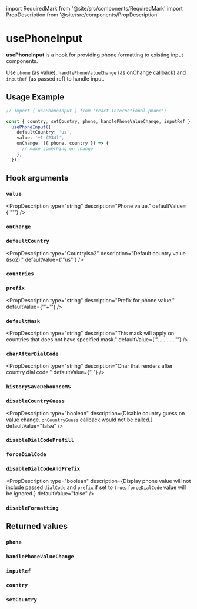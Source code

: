 import RequiredMark from '@site/src/components/RequiredMark'
import PropDescription from '@site/src/components/PropDescription'

# usePhoneInput

**usePhoneInput** is a hook for providing phone formatting to existing input components.

Use `phone` (as value), `handlePhoneValueChange` (as onChange callback) and `inputRef` (as passed ref) to handle input.

## Usage Example

```ts
// import { usePhoneInput } from 'react-international-phone';

const { country, setCountry, phone, handlePhoneValueChange, inputRef } =
  usePhoneInput({
    defaultCountry: 'us',
    value: '+1 (234)',
    onChange: ({ phone, country }) => {
      // make something on change
    },
  });
```

## Hook arguments

### `value`

<PropDescription
type="string"
description="Phone value."
defaultValue={'""'}
/>

### `onChange`

<PropDescription
type="(data: { phone: string; country: CountryIso2 }) => void"
description="Callback that calls on phone change"
defaultValue="undefined"
/>

### `defaultCountry`

<PropDescription
type="CountryIso2"
description="Default country value (iso2)."
defaultValue={'"us"'}
/>

### `countries`

<PropDescription
type="CountryData[]"
description="An array of available countries to select (and guess)"
defaultValue="defaultCountries"
/>

### `prefix`

<PropDescription
type="string"
description="Prefix for phone value."
defaultValue={'"+"'}
/>

### `defaultMask`

<PropDescription
type="string"
description="This mask will apply on countries that does not have specified mask."
defaultValue={'"............"'}
/>

### `charAfterDialCode`

<PropDescription
type="string"
description="Char that renders after country dial code."
defaultValue={<span>"&nbsp;"</span>}
/>

### `historySaveDebounceMS`

<PropDescription
type="number"
description="Save value to history if there were not any changes in provided milliseconds timeslot. Undo/redo (ctrl+z/ctrl+shift+z) works only with values that are saved in history"
defaultValue="200"
/>

### `disableCountryGuess`

<PropDescription
type="boolean"
description={<span>Disable country guess on value change. <code>onCountryGuess</code> callback would not be called.</span>}
defaultValue="false"
/>

### `disableDialCodePrefill`

<PropDescription
type="boolean"
description="Disable dial code prefill on initialization. Dial code prefill works only when empty phone value have been provided."
defaultValue="false"
/>

### `forceDialCode`

<PropDescription
type="boolean"
description="Always display the dial code. Dial code can't be removed/changed by keyboard events, but it can be changed by pasting another country phone value."
defaultValue="false"
/>

### `disableDialCodeAndPrefix`

<PropDescription
type="boolean"
description={<span>Display phone value will not include passed <code>dialCode</code> and <code>prefix</code> if set to <code>true</code>. <code>forceDialCode</code> value will be ignored.</span>}
defaultValue="false"
/>

### `disableFormatting`

<PropDescription
type="boolean"
description="Disable phone value mask formatting. All formatting characters will not be displayed, but the mask length will be preserved."
defaultValue="false"
/>

## Returned values

### `phone`

<PropDescription
type="string"
description="Formatted phone string."
/>

### `handlePhoneValueChange`

<PropDescription
type="(e: React.ChangeEvent<HTMLInputElement>) => string"
description="Change handler for input component."
/>

### `inputRef`

<PropDescription
type="React.RefObject<HTMLInputElement>"
description="Ref object for input component (handles caret position, focus and undo/redo)."
/>

### `country`

<PropDescription
type="CountryIso2"
description="Current country iso code."
/>

### `setCountry`

<PropDescription
type="(country: CountryIso2) => void"
description="Country setter."
/>

